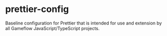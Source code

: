 # prettier-config

Baseline configuration for Prettier that is intended for use and extension by all Gameflow JavaScript/TypeScript projects.
